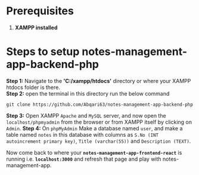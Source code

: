 # Prerequisites
  1) **XAMPP installed**

# Steps to setup notes-management-app-backend-php  
  **Step 1:** Navigate to the **'C:/xampp/htdocs'** directory or where your XAMPP htdocs folder is there.  
  **Step 2:** open the terminal in this directory run the below command  
    <pre>`git clone https://github.com/Abqari63/notes-management-app-backend-php`</pre>
  **Step 3:** Open XAMPP `Apache` and `MySQL` server, and now open the `localhost/phpmyadmin` from the browser or from XAMPP itself by clicking on `Admin`.
  **Step 4:** On `phpMyAdmin` Make a database named `user`, and make a table named `notes` in this database with columns as `S.No (INT autoincrement primary key)`, `Title (varchar(55))` and `Description (TEXT)`.

Now come back to where your **`notes-management-app-frontend-react`** is running i.e. **`localhost:3000`** and refresh that page and play with notes-management-app.
